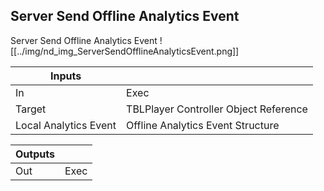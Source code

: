 ## Server Send Offline Analytics Event
Server Send Offline Analytics Event
![[../img/nd_img_ServerSendOfflineAnalyticsEvent.png]]

|Inputs||
|--|--|
| In | Exec |
| Target | TBLPlayer Controller Object Reference |
| Local Analytics Event | Offline Analytics Event Structure |

|Outputs||
|--|--|
| Out | Exec |

